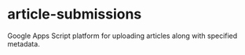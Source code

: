 # article-submissions
Google Apps Script platform for uploading articles along with specified metadata.
